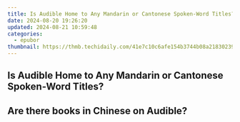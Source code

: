 ```yaml
---
title: Is Audible Home to Any Mandarin or Cantonese Spoken-Word Titles?
date: 2024-08-20 19:26:20
updated: 2024-08-21 10:59:48
categories:
  - epubor
thumbnail: https://thmb.techidaily.com/41e7c10c6afe154b3744b08a21830239b330cdc09fe1222610e43f6045480d9b.jpg
---
```


## Is Audible Home to Any Mandarin or Cantonese Spoken-Word Titles?

## Are there books in Chinese on Audible?



<ins class="adsbygoogle"
     style="display:block"
     data-ad-format="autorelaxed"
     data-ad-client="ca-pub-7571918770474297"
     data-ad-slot="1223367746"></ins>



<ins class="adsbygoogle"
     style="display:block"
     data-ad-client="ca-pub-7571918770474297"
     data-ad-slot="8358498916"
     data-ad-format="auto"
     data-full-width-responsive="true"></ins>
